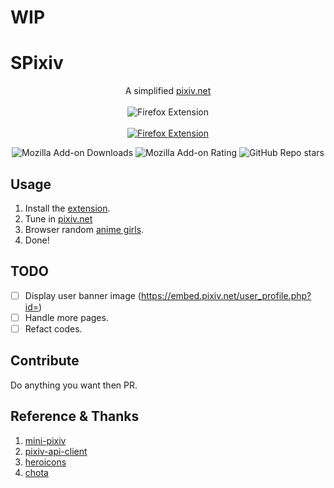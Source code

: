# WIP

# SPixiv

<p align="center">
A simplified <a href="https://www.pixiv.net/">pixiv.net</a>
    <br/>
    <br/>
        <img alt="Firefox Extension" src="./assets/preview.jpg">
    <br/>
    <br/>
    <a href="https://addons.mozilla.org/en-US/firefox/addon/spixiv">
    <img alt="Firefox Extension" src="https://img.shields.io/badge/Get%20Firefox%20Extension-blue?style=for-the-badge">
    </a>
</p>
<p align="center">
    <img alt="Mozilla Add-on Downloads" src="https://img.shields.io/amo/dw/spixiv?style=for-the-badge">
    <img alt="Mozilla Add-on Rating" src="https://img.shields.io/amo/rating/spixiv?style=for-the-badge">
    <img alt="GitHub Repo stars" src="https://img.shields.io/github/stars/rainbowflesh/spixiv?style=for-the-badge">
</p>

## Usage

1. Install the [extension]().
2. Tune in [pixiv.net](https://www.pixiv.net/)
3. Browser random [anime girls](https://www.pixiv.net/artworks/81481908).
4. Done!

## TODO

- [ ] Display user banner image (https://embed.pixiv.net/user_profile.php?id=)
- [ ] Handle more pages.
- [ ] Refact codes.

## Contribute

Do anything you want then PR.

## Reference & Thanks

1. [mini-pixiv](https://addons.mozilla.org/en-US/firefox/addon/mini-pixiv/?utm_content=addons-manager-reviews-link&utm_medium=firefox-browser&utm_source=firefox-browser)
2. [pixiv-api-client](https://github.com/alphasp/pixiv-api-client)
3. [heroicons](https://heroicons.com/)
4. [chota](https://jenil.github.io/chota/)
